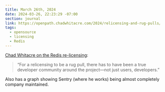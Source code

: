 ```yaml
---
title: March 26th, 2024
date: 2024-03-26, 22:23:29 -07:00
section: journal
link: https://openpath.chadwhitacre.com/2024/relicensing-and-rug-pulls/
tags:
  - opensource
  - licensing
  - Redis
---
```

[Chad Whitacre on the Redis re-licensing](https://openpath.chadwhitacre.com/2024/relicensing-and-rug-pulls/):

> “For a relicensing to be a rug pull, there has to have been a true developer community around the project—not just users, developers.”

Also has a graph showing Sentry (where he works) being almost completely company maintained.
